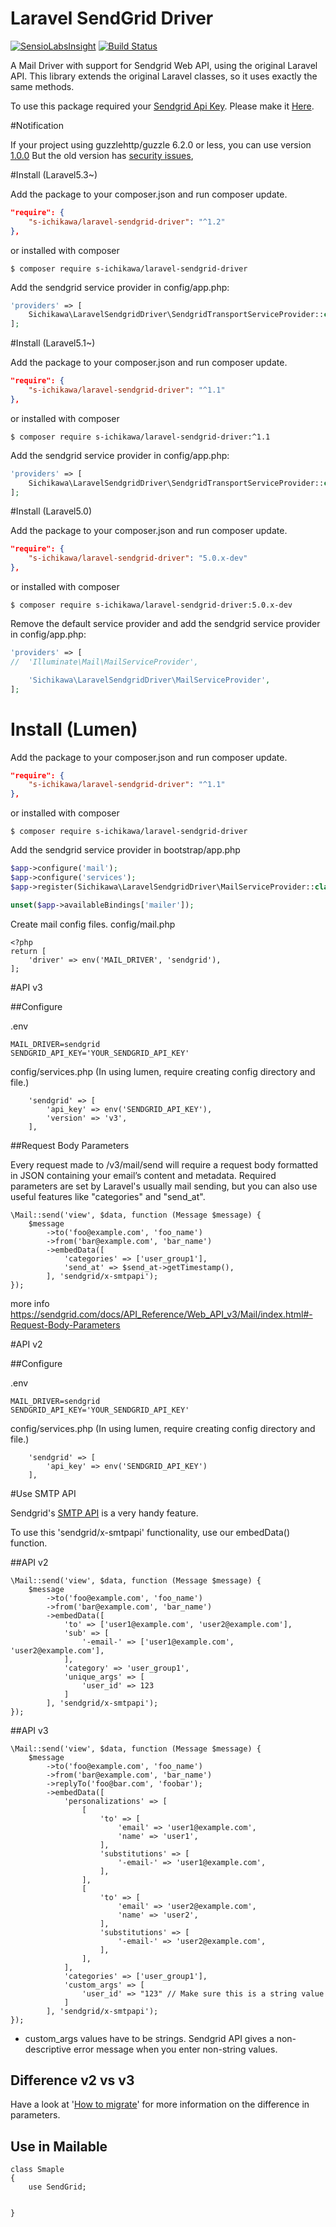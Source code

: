 Laravel SendGrid Driver
====

[![SensioLabsInsight](https://insight.sensiolabs.com/projects/4232643f-006c-473b-97ff-d0f67fa497ee/big.png)](https://insight.sensiolabs.com/projects/4232643f-006c-473b-97ff-d0f67fa497ee)
[![Build Status](https://scrutinizer-ci.com/g/s-ichikawa/laravel-sendgrid-driver/badges/build.png?b=master)](https://scrutinizer-ci.com/g/s-ichikawa/laravel-sendgrid-driver/build-status/master)

A Mail Driver with support for Sendgrid Web API, using the original Laravel API.
This library extends the original Laravel classes, so it uses exactly the same methods.

To use this package required your [Sendgrid Api Key](https://sendgrid.com/docs/User_Guide/Settings/api_keys.html).
Please make it [Here](https://app.sendgrid.com/settings/api_keys).

#Notification

If your project using guzzlehttp/guzzle 6.2.0 or less, you can use version [1.0.0](https://github.com/s-ichikawa/laravel-sendgrid-driver/tree/1.0.0)
But the old version has [security issues](https://github.com/guzzle/guzzle/releases/tag/6.2.1), 

#Install (Laravel5.3~)

Add the package to your composer.json and run composer update.
```json
"require": {
    "s-ichikawa/laravel-sendgrid-driver": "^1.2"
},
```

or installed with composer
```
$ composer require s-ichikawa/laravel-sendgrid-driver
```

Add the sendgrid service provider in config/app.php:
```php
'providers' => [
    Sichikawa\LaravelSendgridDriver\SendgridTransportServiceProvider::class,
];
```

#Install (Laravel5.1~)

Add the package to your composer.json and run composer update.
```json
"require": {
    "s-ichikawa/laravel-sendgrid-driver": "^1.1"
},
```

or installed with composer
```
$ composer require s-ichikawa/laravel-sendgrid-driver:^1.1
```

Add the sendgrid service provider in config/app.php:
```php
'providers' => [
    Sichikawa\LaravelSendgridDriver\SendgridTransportServiceProvider::class,
];
```

#Install (Laravel5.0)

Add the package to your composer.json and run composer update.
```json
"require": {
    "s-ichikawa/laravel-sendgrid-driver": "5.0.x-dev"
},
```

or installed with composer
```
$ composer require s-ichikawa/laravel-sendgrid-driver:5.0.x-dev
```

Remove the default service provider and add the sendgrid service provider in config/app.php:
```php
'providers' => [
//  'Illuminate\Mail\MailServiceProvider',

    'Sichikawa\LaravelSendgridDriver\MailServiceProvider',
];
```

# Install (Lumen)

Add the package to your composer.json and run composer update.
```json
"require": {
    "s-ichikawa/laravel-sendgrid-driver": "^1.1"
},
```

or installed with composer
```
$ composer require s-ichikawa/laravel-sendgrid-driver
```

Add the sendgrid service provider in bootstrap/app.php
```php
$app->configure('mail');
$app->configure('services');
$app->register(Sichikawa\LaravelSendgridDriver\MailServiceProvider::class);

unset($app->availableBindings['mailer']);
```

Create mail config files.
config/mail.php
```
<?php
return [
    'driver' => env('MAIL_DRIVER', 'sendgrid'),
];
```

#API v3

##Configure

.env
```
MAIL_DRIVER=sendgrid
SENDGRID_API_KEY='YOUR_SENDGRID_API_KEY'
```

config/services.php (In using lumen, require creating config directory and file.)
```
    'sendgrid' => [
        'api_key' => env('SENDGRID_API_KEY'),
        'version' => 'v3',
    ],
```

##Request Body Parameters

Every request made to /v3/mail/send will require a request body formatted in JSON containing your email’s content and metadata.
Required parameters are set by Laravel's usually mail sending, but you can also use useful features like "categories" and "send_at".

```
\Mail::send('view', $data, function (Message $message) {
    $message
        ->to('foo@example.com', 'foo_name')
        ->from('bar@example.com', 'bar_name')
        ->embedData([
            'categories' => ['user_group1'],
            'send_at' => $send_at->getTimestamp(),
        ], 'sendgrid/x-smtpapi');
});
```

more info
https://sendgrid.com/docs/API_Reference/Web_API_v3/Mail/index.html#-Request-Body-Parameters

#API v2

##Configure

.env
```
MAIL_DRIVER=sendgrid
SENDGRID_API_KEY='YOUR_SENDGRID_API_KEY'
```

config/services.php (In using lumen, require creating config directory and file.)
```
    'sendgrid' => [
        'api_key' => env('SENDGRID_API_KEY')
    ],
```

#Use SMTP API

Sendgrid's [SMTP API](https://sendgrid.com/docs/API_Reference/SMTP_API/index.html) is a very handy feature.

To use this 'sendgrid/x-smtpapi' functionality, use our embedData() function.

##API v2

```
\Mail::send('view', $data, function (Message $message) {
    $message
        ->to('foo@example.com', 'foo_name')
        ->from('bar@example.com', 'bar_name')
        ->embedData([
            'to' => ['user1@example.com', 'user2@example.com'],
            'sub' => [
                '-email-' => ['user1@example.com', 'user2@example.com'],
            ],
            'category' => 'user_group1',
            'unique_args' => [
                'user_id' => 123
            ]
        ], 'sendgrid/x-smtpapi');
});
```

##API v3

```
\Mail::send('view', $data, function (Message $message) {
    $message
        ->to('foo@example.com', 'foo_name')
        ->from('bar@example.com', 'bar_name')
        ->replyTo('foo@bar.com', 'foobar');
        ->embedData([
            'personalizations' => [
                [
                    'to' => [
                        'email' => 'user1@example.com',
                        'name' => 'user1',
                    ],
                    'substitutions' => [
                        '-email-' => 'user1@example.com',
                    ],
                ],
                [
                    'to' => [
                        'email' => 'user2@example.com',
                        'name' => 'user2',
                    ],
                    'substitutions' => [
                        '-email-' => 'user2@example.com',
                    ],
                ],
            ],
            'categories' => ['user_group1'],
            'custom_args' => [
                'user_id' => "123" // Make sure this is a string value
            ]
        ], 'sendgrid/x-smtpapi');
});
```

- custom_args values have to be strings. Sendgrid API gives a non-descriptive error message when you enter non-string values.

## Difference v2 vs v3

Have a look at '[How to migrate](https://sendgrid.com/docs/Classroom/Send/v3_Mail_Send/how_to_migrate_from_v2_to_v3_mail_send.html)' for more information on the difference in parameters.


## Use in Mailable

```
class Smaple
{
    use SendGrid;
    
    
}
```

